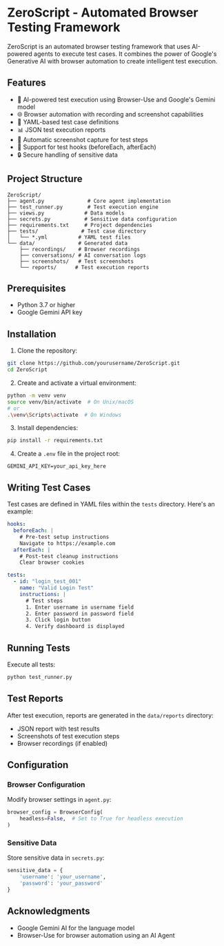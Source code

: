 # ZeroScript - Automated Browser Testing Framework

ZeroScript is an automated browser testing framework that uses AI-powered agents to execute test cases. It combines the power of Google's Generative AI with browser automation to create intelligent test execution.

## Features

- 🤖 AI-powered test execution using Browser-Use and Google's Gemini model
- 🌐 Browser automation with recording and screenshot capabilities
- 📝 YAML-based test case definitions
- 📊 JSON test execution reports
- 📸 Automatic screenshot capture for test steps
- 🔄 Support for test hooks (beforeEach, afterEach)
- 🔒 Secure handling of sensitive data

## Project Structure

```
ZeroScript/
├── agent.py              # Core agent implementation
├── test_runner.py        # Test execution engine
├── views.py             # Data models
├── secrets.py           # Sensitive data configuration
├── requirements.txt     # Project dependencies
├── tests/              # Test case directory
│   └── *.yml          # YAML test files
└── data/              # Generated data
    ├── recordings/    # Browser recordings
    ├── conversations/ # AI conversation logs
    ├── screenshots/   # Test screenshots
    └── reports/      # Test execution reports
```

## Prerequisites

- Python 3.7 or higher
- Google Gemini API key

## Installation

1. Clone the repository:
```bash
git clone https://github.com/yourusername/ZeroScript.git
cd ZeroScript
```

2. Create and activate a virtual environment:
```bash
python -m venv venv
source venv/bin/activate  # On Unix/macOS
# or
.\venv\Scripts\activate  # On Windows
```

3. Install dependencies:
```bash
pip install -r requirements.txt
```

4. Create a `.env` file in the project root:
```env
GEMINI_API_KEY=your_api_key_here
```

## Writing Test Cases

Test cases are defined in YAML files within the `tests` directory. Here's an example:

```yaml
hooks:
  beforeEach: |
    # Pre-test setup instructions
    Navigate to https://example.com
  afterEach: |
    # Post-test cleanup instructions
    Clear browser cookies

tests:
  - id: "login_test_001"
    name: "Valid Login Test"
    instructions: |
      # Test steps
      1. Enter username in username field
      2. Enter password in password field
      3. Click login button
      4. Verify dashboard is displayed
```

## Running Tests

Execute all tests:
```bash
python test_runner.py
```

## Test Reports

After test execution, reports are generated in the `data/reports` directory:
- JSON report with test results
- Screenshots of test execution steps
- Browser recordings (if enabled)

## Configuration

### Browser Configuration
Modify browser settings in `agent.py`:
```python
browser_config = BrowserConfig(
    headless=False,  # Set to True for headless execution
)
```

### Sensitive Data
Store sensitive data in `secrets.py`:
```python
sensitive_data = {
    'username': 'your_username',
    'password': 'your_password'
}
```

## Acknowledgments

- Google Gemini AI for the language model
- Browser-Use for browser automation using an AI Agent
